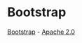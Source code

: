 Bootstrap
===

[Bootstrap](http://getbootstrap.com) - [Apache 2.0](http://www.apache.org/licenses/LICENSE-2.0.html)
